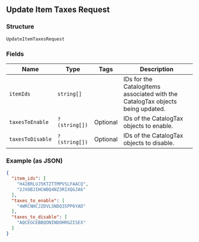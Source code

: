 ## Update Item Taxes Request

### Structure

`UpdateItemTaxesRequest`

### Fields

| Name | Type | Tags | Description |
|  --- | --- | --- | --- |
| `itemIds` | `string[]` |  | IDs for the CatalogItems associated with the CatalogTax objects being updated. |
| `taxesToEnable` | `?(string[])` | Optional | IDs of the CatalogTax objects to enable. |
| `taxesToDisable` | `?(string[])` | Optional | IDs of the CatalogTax objects to disable. |

### Example (as JSON)

```json
{
  "item_ids": [
    "H42BRLUJ5KTZTTMPVSLFAACQ",
    "2JXOBJIHCWBQ4NZ3RIXQGJA6"
  ],
  "taxes_to_enable": [
    "4WRCNHCJZDVLSNDQ35PP6YAD"
  ],
  "taxes_to_disable": [
    "AQCEGCEBBQONINDOHRGZISEX"
  ]
}
```

